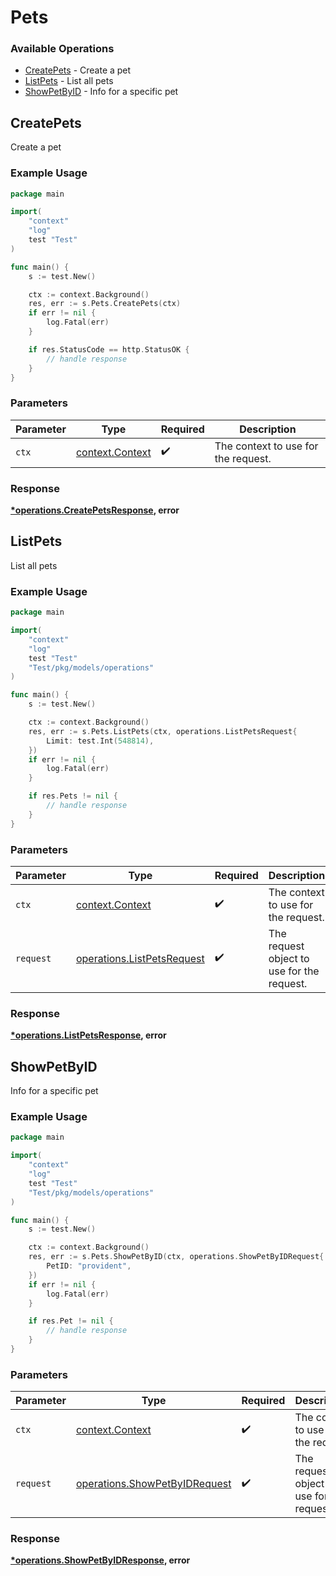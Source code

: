# Pets

### Available Operations

* [CreatePets](#createpets) - Create a pet
* [ListPets](#listpets) - List all pets
* [ShowPetByID](#showpetbyid) - Info for a specific pet

## CreatePets

Create a pet

### Example Usage

```go
package main

import(
	"context"
	"log"
	test "Test"
)

func main() {
    s := test.New()

    ctx := context.Background()
    res, err := s.Pets.CreatePets(ctx)
    if err != nil {
        log.Fatal(err)
    }

    if res.StatusCode == http.StatusOK {
        // handle response
    }
}
```

### Parameters

| Parameter                                             | Type                                                  | Required                                              | Description                                           |
| ----------------------------------------------------- | ----------------------------------------------------- | ----------------------------------------------------- | ----------------------------------------------------- |
| `ctx`                                                 | [context.Context](https://pkg.go.dev/context#Context) | :heavy_check_mark:                                    | The context to use for the request.                   |


### Response

**[*operations.CreatePetsResponse](../../models/operations/createpetsresponse.md), error**


## ListPets

List all pets

### Example Usage

```go
package main

import(
	"context"
	"log"
	test "Test"
	"Test/pkg/models/operations"
)

func main() {
    s := test.New()

    ctx := context.Background()
    res, err := s.Pets.ListPets(ctx, operations.ListPetsRequest{
        Limit: test.Int(548814),
    })
    if err != nil {
        log.Fatal(err)
    }

    if res.Pets != nil {
        // handle response
    }
}
```

### Parameters

| Parameter                                                                | Type                                                                     | Required                                                                 | Description                                                              |
| ------------------------------------------------------------------------ | ------------------------------------------------------------------------ | ------------------------------------------------------------------------ | ------------------------------------------------------------------------ |
| `ctx`                                                                    | [context.Context](https://pkg.go.dev/context#Context)                    | :heavy_check_mark:                                                       | The context to use for the request.                                      |
| `request`                                                                | [operations.ListPetsRequest](../../models/operations/listpetsrequest.md) | :heavy_check_mark:                                                       | The request object to use for the request.                               |


### Response

**[*operations.ListPetsResponse](../../models/operations/listpetsresponse.md), error**


## ShowPetByID

Info for a specific pet

### Example Usage

```go
package main

import(
	"context"
	"log"
	test "Test"
	"Test/pkg/models/operations"
)

func main() {
    s := test.New()

    ctx := context.Background()
    res, err := s.Pets.ShowPetByID(ctx, operations.ShowPetByIDRequest{
        PetID: "provident",
    })
    if err != nil {
        log.Fatal(err)
    }

    if res.Pet != nil {
        // handle response
    }
}
```

### Parameters

| Parameter                                                                      | Type                                                                           | Required                                                                       | Description                                                                    |
| ------------------------------------------------------------------------------ | ------------------------------------------------------------------------------ | ------------------------------------------------------------------------------ | ------------------------------------------------------------------------------ |
| `ctx`                                                                          | [context.Context](https://pkg.go.dev/context#Context)                          | :heavy_check_mark:                                                             | The context to use for the request.                                            |
| `request`                                                                      | [operations.ShowPetByIDRequest](../../models/operations/showpetbyidrequest.md) | :heavy_check_mark:                                                             | The request object to use for the request.                                     |


### Response

**[*operations.ShowPetByIDResponse](../../models/operations/showpetbyidresponse.md), error**

